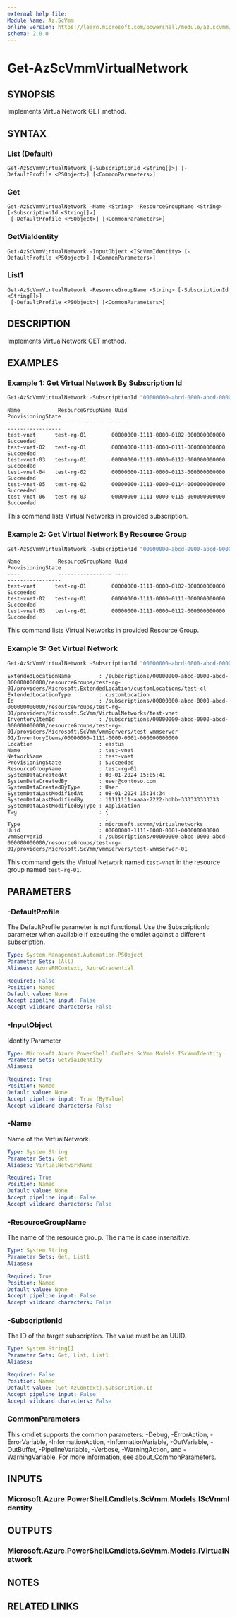 ```yaml
---
external help file:
Module Name: Az.ScVmm
online version: https://learn.microsoft.com/powershell/module/az.scvmm/get-azscvmmvirtualnetwork
schema: 2.0.0
---
```


# Get-AzScVmmVirtualNetwork

## SYNOPSIS
Implements VirtualNetwork GET method.

## SYNTAX

### List (Default)
```
Get-AzScVmmVirtualNetwork [-SubscriptionId <String[]>] [-DefaultProfile <PSObject>] [<CommonParameters>]
```

### Get
```
Get-AzScVmmVirtualNetwork -Name <String> -ResourceGroupName <String> [-SubscriptionId <String[]>]
 [-DefaultProfile <PSObject>] [<CommonParameters>]
```

### GetViaIdentity
```
Get-AzScVmmVirtualNetwork -InputObject <IScVmmIdentity> [-DefaultProfile <PSObject>] [<CommonParameters>]
```

### List1
```
Get-AzScVmmVirtualNetwork -ResourceGroupName <String> [-SubscriptionId <String[]>]
 [-DefaultProfile <PSObject>] [<CommonParameters>]
```

## DESCRIPTION
Implements VirtualNetwork GET method.

## EXAMPLES

### Example 1: Get Virtual Network By Subscription Id
```powershell
Get-AzScVmmVirtualNetwork -SubscriptionId "00000000-abcd-0000-abcd-000000000000"
```

```output
Name            ResourceGroupName Uuid                                 ProvisioningState
----            ----------------- ----                                 -----------------
test-vnet      test-rg-01        00000000-1111-0000-0102-000000000000 Succeeded
test-vnet-02   test-rg-01        00000000-1111-0000-0111-000000000000 Succeeded
test-vnet-03   test-rg-01        00000000-1111-0000-0112-000000000000 Succeeded
test-vnet-04   test-rg-02        00000000-1111-0000-0113-000000000000 Succeeded
test-vnet-05   test-rg-02        00000000-1111-0000-0114-000000000000 Succeeded
test-vnet-06   test-rg-03        00000000-1111-0000-0115-000000000000 Succeeded
```

This command lists Virtual Networks in provided subscription.

### Example 2: Get Virtual Network By Resource Group
```powershell
Get-AzScVmmVirtualNetwork -SubscriptionId "00000000-abcd-0000-abcd-000000000000" -ResourceGroupName "test-rg-01"
```

```output
Name            ResourceGroupName Uuid                                 ProvisioningState
----            ----------------- ----                                 -----------------
test-vnet      test-rg-01        00000000-1111-0000-0102-000000000000 Succeeded
test-vnet-02   test-rg-01        00000000-1111-0000-0111-000000000000 Succeeded
test-vnet-03   test-rg-01        00000000-1111-0000-0112-000000000000 Succeeded
```

This command lists Virtual Networks in provided Resource Group.

### Example 3: Get Virtual Network
```powershell
Get-AzScVmmVirtualNetwork -SubscriptionId "00000000-abcd-0000-abcd-000000000000" -ResourceGroupName "test-rg-01" -Name "test-vnet"
```

```output
ExtendedLocationName         : /subscriptions/00000000-abcd-0000-abcd-000000000000/resourceGroups/test-rg-01/providers/Microsoft.ExtendedLocation/customLocations/test-cl
ExtendedLocationType         : customLocation
Id                           : /subscriptions/00000000-abcd-0000-abcd-000000000000/resourceGroups/test-rg-01/providers/Microsoft.ScVmm/VirtualNetworks/test-vnet
InventoryItemId              : /subscriptions/00000000-abcd-0000-abcd-000000000000/resourceGroups/test-rg-01/providers/Microsoft.ScVmm/vmmServers/test-vmmserver-01/InventoryItems/00000000-1111-0000-0001-000000000000
Location                     : eastus
Name                         : test-vnet
NetworkName                  : test-vnet
ProvisioningState            : Succeeded
ResourceGroupName            : test-rg-01
SystemDataCreatedAt          : 08-01-2024 15:05:41
SystemDataCreatedBy          : user@contoso.com
SystemDataCreatedByType      : User
SystemDataLastModifiedAt     : 08-01-2024 15:14:34
SystemDataLastModifiedBy     : 11111111-aaaa-2222-bbbb-333333333333
SystemDataLastModifiedByType : Application
Tag                          : {
                               }
Type                         : microsoft.scvmm/virtualnetworks
Uuid                         : 00000000-1111-0000-0001-000000000000
VmmServerId                  : /subscriptions/00000000-abcd-0000-abcd-000000000000/resourceGroups/test-rg-01/providers/Microsoft.ScVmm/vmmServers/test-vmmserver-01
```

This command gets the Virtual Network named `test-vnet` in the resource group named `test-rg-01`.

## PARAMETERS

### -DefaultProfile
The DefaultProfile parameter is not functional.
Use the SubscriptionId parameter when available if executing the cmdlet against a different subscription.

```yaml
Type: System.Management.Automation.PSObject
Parameter Sets: (All)
Aliases: AzureRMContext, AzureCredential

Required: False
Position: Named
Default value: None
Accept pipeline input: False
Accept wildcard characters: False
```

### -InputObject
Identity Parameter

```yaml
Type: Microsoft.Azure.PowerShell.Cmdlets.ScVmm.Models.IScVmmIdentity
Parameter Sets: GetViaIdentity
Aliases:

Required: True
Position: Named
Default value: None
Accept pipeline input: True (ByValue)
Accept wildcard characters: False
```

### -Name
Name of the VirtualNetwork.

```yaml
Type: System.String
Parameter Sets: Get
Aliases: VirtualNetworkName

Required: True
Position: Named
Default value: None
Accept pipeline input: False
Accept wildcard characters: False
```

### -ResourceGroupName
The name of the resource group.
The name is case insensitive.

```yaml
Type: System.String
Parameter Sets: Get, List1
Aliases:

Required: True
Position: Named
Default value: None
Accept pipeline input: False
Accept wildcard characters: False
```

### -SubscriptionId
The ID of the target subscription.
The value must be an UUID.

```yaml
Type: System.String[]
Parameter Sets: Get, List, List1
Aliases:

Required: False
Position: Named
Default value: (Get-AzContext).Subscription.Id
Accept pipeline input: False
Accept wildcard characters: False
```

### CommonParameters
This cmdlet supports the common parameters: -Debug, -ErrorAction, -ErrorVariable, -InformationAction, -InformationVariable, -OutVariable, -OutBuffer, -PipelineVariable, -Verbose, -WarningAction, and -WarningVariable. For more information, see [about_CommonParameters](http://go.microsoft.com/fwlink/?LinkID=113216).

## INPUTS

### Microsoft.Azure.PowerShell.Cmdlets.ScVmm.Models.IScVmmIdentity

## OUTPUTS

### Microsoft.Azure.PowerShell.Cmdlets.ScVmm.Models.IVirtualNetwork

## NOTES

## RELATED LINKS


